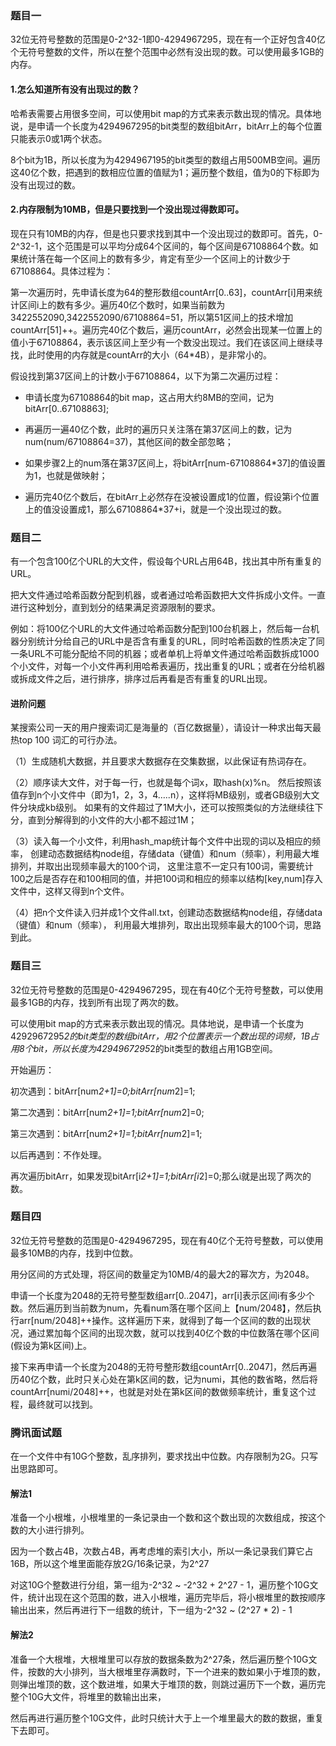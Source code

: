 ### 题目一
32位无符号整数的范围是0-2^32-1即0-4294967295，现在有一个正好包含40亿个无符号整数的文件，所以在整个范围中必然有没出现的数。可以使用最多1GB的内存。

#### 1.怎么知道所有没有出现过的数？

哈希表需要占用很多空间，可以使用bit map的方式来表示数出现的情况。具体地说，是申请一个长度为4294967295的bit类型的数组bitArr，bitArr上的每个位置只能表示0或1两个状态。

8个bit为1B，所以长度为为4294967195的bit类型的数组占用500MB空间。遍历这40亿个数，把遇到的数相应位置的值赋为1；遍历整个数组，值为0的下标即为没有出现过的数。

#### 2.内存限制为10MB，但是只要找到一个没出现过得数即可。

现在只有10MB的内存，但是也只要求找到其中一个没出现过的数即可。首先，0-2^32-1，这个范围是可以平均分成64个区间的，每个区间是67108864个数。如果统计落在每一个区间上的数有多少，肯定有至少一个区间上的计数少于67108864。具体过程为：

第一次遍历时，先申请长度为64的整形数组countArr[0..63]，countArr[i]用来统计区间i上的数有多少。遍历40亿个数时，如果当前数为3422552090,3422552090/67108864=51，所以第51区间上的技术增加countArr[51]++。遍历完40亿个数后，遍历countArr，必然会出现某一位置上的值小于67108864，表示该区间上至少有一个数没出现过。我们在该区间上继续寻找，此时使用的内存就是countArr的大小（64*4B），是非常小的。

假设找到第37区间上的计数小于67108864，以下为第二次遍历过程：

- 申请长度为67108864的bit map，这占用大约8MB的空间，记为bitArr[0..67108863];

- 再遍历一遍40亿个数，此时的遍历只关注落在第37区间上的数，记为num(num/67108864=37)，其他区间的数全部忽略；

- 如果步骤2上的num落在第37区间上，将bitArr[num-67108864*37]的值设置为1，也就是做映射；

- 遍历完40亿个数后，在bitArr上必然存在没被设置成1的位置，假设第i个位置上的值没设置成1，那么67108864*37+i，就是一个没出现过的数。

### 题目二
有一个包含100亿个URL的大文件，假设每个URL占用64B，找出其中所有重复的URL。

把大文件通过哈希函数分配到机器，或者通过哈希函数把大文件拆成小文件。一直进行这种划分，直到划分的结果满足资源限制的要求。

例如：将100亿个URL的大文件通过哈希函数分配到100台机器上，然后每一台机器分别统计分给自己的URL中是否含有重复的URL，同时哈希函数的性质决定了同一条URL不可能分配给不同的机器；或者单机上将单文件通过哈希函数拆成1000个小文件，对每一个小文件再利用哈希表遍历，找出重复的URL；或者在分给机器或拆成文件之后，进行排序，排序过后再看是否有重复的URL出现。

#### 进阶问题
某搜索公司一天的用户搜索词汇是海量的（百亿数据量），请设计一种求出每天最热top 100 词汇的可行办法。

（1）生成随机大数据，并且要求大数据存在交集数据，以此保证有热词存在。

（2）顺序读大文件，对于每一行，也就是每个词x，取hash(x)%n。
然后按照该值存到n个小文件中（即为1，2，3，4…..n），这样将MB级别，或者GB级别大文件分块成kb级别。
如果有的文件超过了1M大小，还可以按照类似的方法继续往下分，直到分解得到的小文件的大小都不超过1M；

（3）读入每一个小文件，利用hash_map统计每个文件中出现的词以及相应的频率，
创建动态数据结构node组，存储data（键值）和num（频率），利用最大堆排列，并取出出现频率最大的100个词，
这里注意不一定只有100词，需要统计100之后是否存在和100相同的值，并把100词和相应的频率以结构[key,num]存入文件中，这样又得到n个文件。

（4）把n个文件读入归并成1个文件all.txt，创建动态数据结构node组，存储data（键值）和num（频率），
利用最大堆排列，取出出现频率最大的100个词，思路到此。

### 题目三
32位无符号整数的范围是0-4294967295，现在有40亿个无符号整数，可以使用最多1GB的内存，找到所有出现了两次的数。

可以使用bit map的方式来表示数出现的情况。具体地说，是申请一个长度为4292967295*2的bit类型的数组bitArr，用2个位置表示一个数出现的词频，1B占用8个bit，所以长度为4294967295*2的bit类型的数组占用1GB空间。

开始遍历：

初次遇到：bitArr[num*2+1]=0;bitArr[num*2]=1;

第二次遇到：bitArr[num*2+1]=1;bitArr[num*2]=0;

第三次遇到：bitArr[num*2+1]=1;bitArr[num*2]=1;

以后再遇到：不作处理。

再次遍历bitArr，如果发现bitArr[i*2+1]=1;bitArr[i*2]=0;那么i就是出现了两次的数。

### 题目四
32位无符号整数的范围是0-4294967295，现在有40亿个无符号整数，可以使用最多10MB的内存，找到中位数。

用分区间的方式处理，将区间的数量定为10MB/4的最大2的幂次方，为2048。

申请一个长度为2048的无符号整型数组arr[0..2047]，arr[i]表示区间i有多少个数。然后遍历到当前数为num，先看num落在哪个区间上【num/2048】，然后执行arr[num/2048]++操作。这样遍历下来，就得到了每一个区间的数的出现状况，通过累加每个区间的出现次数，就可以找到40亿个数的中位数落在哪个区间(假设为第k区间)上。

接下来再申请一个长度为2048的无符号整形数组countArr[0..2047]，然后再遍历40亿个数，此时只关心处在第k区间的数，记为numi，其他的数省略，然后将countArr[numi/2048]++，也就是对处在第k区间的数做频率统计，重复这个过程，最终就可以找到。

### 腾讯面试题
在一个文件中有10G个整数，乱序排列，要求找出中位数。内存限制为2G。只写出思路即可。

#### 解法1
准备一个小根堆，小根堆里的一条记录由一个数和这个数出现的次数组成，按这个数的大小进行排列。

因为一个数占4B，次数占4B，再考虑堆的索引大小，所以一条记录我们算它占16B，所以这个堆里面能存放2G/16条记录，为2^27

对这10G个整数进行分组，第一组为-2^32 ~ -2^32 + 2^27 - 1，遍历整个10G文件，统计出现在这个范围的数，进入小根堆，遍历完毕后，将小根堆里的数按顺序输出出来，然后再进行下一组数的统计，下一组为-2^32 ~ (2^27 * 2) - 1

#### 解法2
准备一个大根堆，大根堆里可以存放的数据条数为2^27条，然后遍历整个10G文件，按数的大小排列，当大根堆里存满数时，下一个进来的数如果小于堆顶的数，则弹出堆顶的数，这个数进堆，如果大于堆顶的数，则跳过遍历下一个数，遍历完整个10G大文件，将堆里的数输出出来，

然后再进行遍历整个10G文件，此时只统计大于上一个堆里最大的数的数据，重复下去即可。

